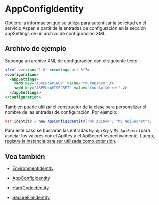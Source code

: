 # AppConfigIdentity

Obtiene la información que se utiliza para autenticar la solicitud en el servicio Aspen a partir de la entradas de configuración en la sección appSettings de un archivo de configuración XML.

## Archivo de ejemplo

Suponga un archivo XML de configuración con el siguiente texto:

```xml
<?xml version="1.0" encoding="utf-8"?>
<configuration>
  <appSettings>
    <add key="ASPEN:APIKEY" value="YourApiKey" />
	<add key="ASPEN:APISECRET" value="YourApiSecret" />
  </appSettings>
</configuration>
```

Tambien puede utilizar el constructor de la clase para personalizar el nombre de las entradas de configuración. Por ejemplo:

```c#
var identity = new AppConfigIdentity("My_ApiKey", "My_ApiSecret");
```

Para este caso se buscaran las entradas `My_ApiKey` y `My_ApiSecret`para asociar los valores con el ApiKey y el ApiSecret respectivamente. Luego, [registre la instancia para ser utilizada como extensión](ServiceLocator.md).

## Vea también
 
- [EnvironmentIdentity](EnvironmentIdentity.md)

- [AppConfigIdentity](AppConfigIdentity.md)

- [HardCodeIdentity](HardCodeIdentity.md)

- [SecureFileIdentity](SecureFileIdentity.md)
